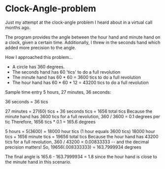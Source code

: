 # Clock-Angle-problem
Just my attempt at the clock-angle problem I heard about in a virtual call months ago.

The program provides the angle between the hour hand and minute hand on a clock, given a certain time. Additionally, I threw in the seconds hand which added more precision to the angle.

How I approached this problem...

* A circle has 360 degrees.
* The seconds hand has 60 'tics' to do a full revolution
* The minute hand has 60 * 60 = 3600 tics to do a full revolution
* The hour hand has 60 * 60 * 12 = 43200 tics to do a full revolution

Sample time entry 5 hours, 27 minutes, 36 seconds:

36 seconds = 36 tics

27 minutes = 27(60) tics + 36 seconds tics = 1656 total tics
Because the minute hand has 3600 tics for a full revolution, 360 / 3600 = 0.1 degrees per tic
Therefore, 1656 tics * 0.1 = 165.6 degrees

5 hours = 5(3600) = 18000 hour tics          (1 hour equals 3600 tics)
18000 hour tics + 1656 minute tics = 19656 total tics
Because the hour hand has 43200 tics for a full revolution, 360 / 43200 = 0.00833333 -- and the decimal precision matters!
So, 19656(.008333333) = 163.7999934 degrees

The final angle is 165.6 - 163.7999934 = 1.8 since the hour hand is close to the minute hand in this scenario.